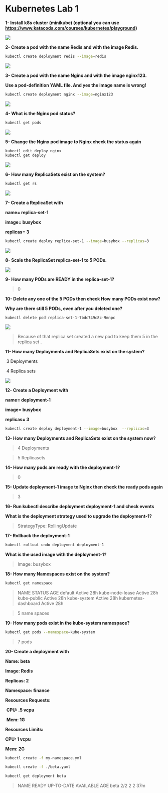 # Kubernetes Lab 1 



**1- Install k8s cluster (minikube) (optional you can use https://www.katacoda.com/courses/kubernetes/playground)**

![](https://imgur.com/3VOPJQ2.png)

**2- Create a pod with the name Redis and with the image Redis.**

```bash
kubectl create deployment redis --image=redis
```

![](/home/abdoalmany/Desktop/kubernetes/lab1/2.png)

**3- Create a pod with the name Nginx and with the image nginx123.**

 **Use a pod-definition YAML file. And yes the image name is wrong!**

```bash
kubectl create deployment nginx --image=nginx123
```

![](/home/abdoalmany/Desktop/kubernetes/lab1/3.png)

**4- What is the Nginx pod status?**

```bash
kubectl get pods
```

![](/home/abdoalmany/Desktop/kubernetes/lab1/4.png)

**5- Change the Nginx pod image to Nginx check the status again**

```bash
kubectl edit deploy nginx
kubectl get deploy
```

![](/home/abdoalmany/Desktop/kubernetes/lab1/5.png)

**6- How many ReplicaSets exist on the system?**

```bash
kubectl get rs
```

![](/home/abdoalmany/Desktop/kubernetes/lab1/6.png)

**7- Create a ReplicaSet with**

  **name= replica-set-1**

  **image= busybox**

  **replicas= 3**

```bash
kubectl create deploy replica-set-1 --image=busybox --replicas=3
```

![](/home/abdoalmany/Desktop/kubernetes/lab1/7.png)

**8- Scale the ReplicaSet replica-set-1 to 5 PODs.**

![](/home/abdoalmany/Desktop/kubernetes/lab1/8.png)

**9- How many PODs are READY in the replica-set-1?**

> 0

**10- Delete any one of the 5 PODs then check How many PODs exist now?**

  **Why are there still 5 PODs, even after you deleted one?**

```
kubectl delete pod replica-set-1-7bdc749c8c-9mnpc
```

![](/home/abdoalmany/Desktop/kubernetes/lab1/10.png)

> Because of that replica set created a new pod to keep them 5 in the replica set .

**11- How many Deployments and ReplicaSets exist on the system?**

​	3 Deployments 

​	4 Replica sets 

![](/home/abdoalmany/Desktop/kubernetes/lab1/11.png)

**12- Create a Deployment with**

  **name= deployment-1**

  **image= busybox**

  **replicas= 3**

```bash
kubectl create deploy deployment-1 --image=busybox  --replicas=3
```

**13- How many Deployments and ReplicaSets exist on the system now?**

> 4 Deployments

> 5 Replicasets

**14- How many pods are ready with the deployment-1?**

> 0

**15- Update deployment-1 image to Nginx then check the ready pods again**

> 3

**16- Run kubectl describe deployment deployment-1 and check events** 

  **What is the deployment strategy used to upgrade the deployment-1?** 

> StrategyType:           RollingUpdate

**17- Rollback the deployment-1** 

```bash
kubectl rollout undo deployment deployment-1
```

  **What is the used image with the deployment-1?**

> Image:        busybox

**18- How many Namespaces exist on the system?**

```bash
kubectl get namespace
```

> NAME                   			STATUS   AGE
> default                				Active   28h
> kube-node-lease      		 Active   28h
> kube-public            			Active   28h
> kube-system              		Active   28h
> kubernetes-dashboard    Active   28h

> 5 name spaces

**19- How many pods exist in the kube-system namespace?**

```bash
kubectl get pods --namespace=kube-system
```

> 7 pods

**20- Create a deployment with**

   **Name: beta**

   **Image: Redis**

   **Replicas: 2**

   **Namespace: finance**

   **Resources Requests:**

​    **CPU: .5 vcpu**

​    **Mem: 1G**

  **Resources Limits:**

   **CPU: 1 vcpu**

   **Mem: 2G**

```bash
kubectl create -f my-namespace.yml
```

```bash
kubectl create -f ./beta.yaml
```

```bash
kubectl get deployment beta
```

> NAME   READY   UP-TO-DATE   AVAILABLE   AGE
> beta  	  2/2   				  	  2            2           37m
